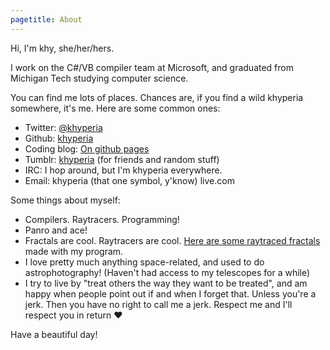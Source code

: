 ```yaml
---
pagetitle: About
---
```


Hi, I'm khy, she/her/hers.

I work on the C#/VB compiler team at Microsoft, and graduated from Michigan Tech studying computer science.

You can find me lots of places. Chances are, if you find a wild khyperia somewhere, it's me. Here are some common ones:

* Twitter: [\@khyperia](https://twitter.com/khyperia)
* Github: [khyperia](https://github.com/khyperia)
* Coding blog: [On github pages](https://khyperia.github.io/)
* Tumblr: [khyperia](https://khyperia.tumblr.com/) (for friends and random stuff)
* IRC: I hop around, but I'm khyperia everywhere.
* Email: khyperia (that one symbol, y'know) live.com

Some things about myself:

* Compilers. Raytracers. Programming!
* Panro and ace!
* Fractals are cool. Raytracers are cool. [Here are some raytraced fractals](https://imgur.com/a/rmM4v) made with my program.
* I love pretty much anything space-related, and used to do astrophotography! (Haven't had access to my telescopes for a while)
* I try to live by "treat others the way they want to be treated", and am happy when people point out if and when I forget that. Unless you're a jerk. Then you have no right to call me a jerk. Respect me and I'll respect you in return &#10084;

Have a beautiful day!
